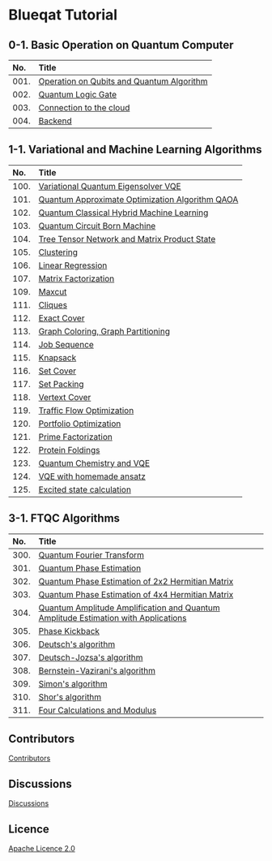 Blueqat Tutorial
====================

0-1. Basic Operation on Quantum Computer
--------------------

|No.|Title|
|:---|:---|
|001.|<a href="tutorial/001_qubit.ipynb">Operation on Qubits and Quantum Algorithm</a>|
|002.|<a href="tutorial/002_logicgate.ipynb">Quantum Logic Gate</a>|
|003.|<a href="tutorial/003_cloud.ipynb">Connection to the cloud</a>|
|004.|<a href="tutorial/004_backend.ipynb">Backend</a>|

1-1. Variational and Machine Learning Algorithms
--------------------

|No.|Title|
|:---|:---|
|100.|<a href="tutorial/100_vqe.ipynb">Variational Quantum Eigensolver VQE</a>|
|101.|<a href="tutorial/101_qaoa.ipynb">Quantum Approximate Optimization Algorithm QAOA</a>|
|102.|<a href="tutorial/102_quantum_classical_hybrid.ipynb">Quantum Classical Hybrid Machine Learning</a>|
|103.|<a href="tutorial/252_qcbm.ipynb">Quantum Circuit Born Machine</a>|
|104.|<a href="tutorial/253_ttn_mps.ipynb">Tree Tensor Network and Matrix Product State</a>|
|105.|<a href="tutorial/105_clustering.ipynb">Clustering</a>|
|106.|<a href="tutorial/211_linear_regression.ipynb">Linear Regression</a>|
|107.|<a href="tutorial/212_matrix_factorization.ipynb">Matrix Factorization</a>|
|109.|<a href="tutorial/109_maxcut.ipynb">Maxcut</a>|
|111.|<a href="tutorial/306_cliques.ipynb">Cliques</a>|
|112.|<a href="tutorial/307_exactcover.ipynb">Exact Cover</a>|
|113.|<a href="tutorial/308_graphcoloring.ipynb">Graph Coloring, Graph Partitioning</a>|
|114.|<a href="tutorial/310_jobsequencing.ipynb">Job Sequence</a>|
|115.|<a href="tutorial/311_knapsack.ipynb">Knapsack</a>|
|116.|<a href="tutorial/312_setcover.ipynb">Set Cover</a>|
|117.|<a href="tutorial/313_setpacking.ipynb">Set Packing</a>|
|118.|<a href="tutorial/315_vertexcover.ipynb">Vertext Cover</a>|
|119.|<a href="tutorial/316_trafficflow.ipynb">Traffic Flow Optimization</a>|
|120.|<a href="tutorial/318_portfolio.ipynb">Portfolio Optimization</a>|
|121.|<a href="tutorial/319_factorization.ipynb">Prime Factorization</a>|
|122.|<a href="tutorial/322_protein.ipynb">Protein Foldings</a>|
|123.|<a href="tutorial/400_chemistry.ipynb">Quantum Chemistry and VQE</a>|
|124.|<a href="tutorial/401_homemadeansatz.ipynb">VQE with homemade ansatz</a>|
|125.|<a href="tutorial/402_excitedstate.ipynb">Excited state calculation</a>|

3-1. FTQC Algorithms
--------------------

|No.|Title|
|:---|:---|
|300.|<a href="tutorial/3_ftqc/01_qft.ipynb">Quantum Fourier Transform</a>|
|301.|<a href="tutorial/3_ftqc/02_pea.ipynb">Quantum Phase Estimation</a>|
|302.|<a href="tutorial/3_ftqc/02_pea2.ipynb">Quantum Phase Estimation of 2x2 Hermitian Matrix</a>|
|303.|<a href="tutorial/3_ftqc/02_pea3.ipynb">Quantum Phase Estimation of 4x4 Hermitian Matrix</a>|
|304.|<a href="tutorial/3_ftqc/03_qaa_qae_grover_gas.ipynb">Quantum Amplitude Amplification and Quantum Amplitude Estimation with Applications</a>|
|305.|<a href="tutorial/3_ftqc/04_phase_kick_back.ipynb">Phase Kickback</a>|
|306.|<a href="tutorial/3_ftqc/05_deutsch.ipynb">Deutsch's algorithm</a>|
|307.|<a href="tutorial/3_ftqc/05_deutsch-jozsa.ipynb">Deutsch-Jozsa's algorithm</a>|
|308.|<a href="tutorial/3_ftqc/05_bernstein-vazirani.ipynb">Bernstein-Vazirani's algorithm</a>|
|309.|<a href="tutorial/3_ftqc/05_simon.ipynb">Simon's algorithm</a>|
|310.|<a href="tutorial/3_ftqc/05_shor.ipynb">Shor's algorithm</a>|
|311.|<a href="tutorial/3_ftqc/06_four.ipynb">Four Calculations and Modulus</a>|

Contributors
----------
<a href="https://github.com/Blueqat/Blueqat-tutorials/graphs/contributors" target="_blank">Contributors</a>

Discussions
----------
<a href="https://github.com/Blueqat/blueqat-tutorials/discussions" target="_blank">Discussions</a>

Licence
----------
<a href="https://github.com/Blueqat/blueqat-tutorials/blob/master/LICENSE">Apache Licence 2.0</a>

